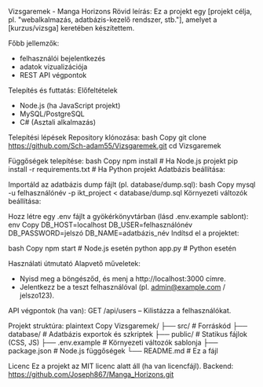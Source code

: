 Vizsgaremek - Manga Horizons
Rövid leírás: Ez a projekt egy [projekt célja, pl. "webalkalmazás, adatbázis-kezelő rendszer, stb."], amelyet a [kurzus/vizsga] keretében készítettem.

Főbb jellemzők:
- felhasználói bejelentkezés
- adatok vizualizációja
- REST API végpontok

Telepítés és futtatás:
Előfeltételek
- Node.js (ha JavaScript projekt)
- MySQL/PostgreSQL 
- C# (Asztali alkalmazás)

Telepítési lépések
Repository klónozása:
bash
Copy
git clone https://github.com/Sch-adam55/Vizsgaremek.git
cd Vizsgaremek

Függőségek telepítése:
bash
Copy
npm install  # Ha Node.js projekt
pip install -r requirements.txt  # Ha Python projekt
Adatbázis beállítása:

Importáld az adatbázis dump fájlt (pl. database/dump.sql):
bash
Copy
mysql -u felhasználónév -p ikt_project < database/dump.sql
Környezeti változók beállítása:

Hozz létre egy .env fájlt a gyökérkönyvtárban (lásd .env.example sablont):
env
Copy
DB_HOST=localhost
DB_USER=felhasználónév
DB_PASSWORD=jelszó
DB_NAME=adatbázis_név
Indítsd el a projektet:

bash
Copy
npm start  # Node.js esetén
python app.py  # Python esetén

Használati útmutató
Alapvető műveletek:
- Nyisd meg a böngésződ, és menj a http://localhost:3000 címre.
- Jelentkezz be a teszt felhasználóval (pl. admin@example.com / jelszo123).

API végpontok (ha van):
GET /api/users – Kilistázza a felhasználókat.

Projekt struktúra:
plaintext
Copy
Vizsgaremek/
├── src/                 # Forráskód
├── database/            # Adatbázis exportok és szkriptek
├── public/              # Statikus fájlok (CSS, JS)
├── .env.example         # Környezeti változók sablonja
├── package.json         # Node.js függőségek
└── README.md            # Ez a fájl

Licenc
Ez a projekt az MIT licenc alatt áll (ha van licencfájl).
Backend: https://github.com/Joseph867/Manga_Horizons.git
